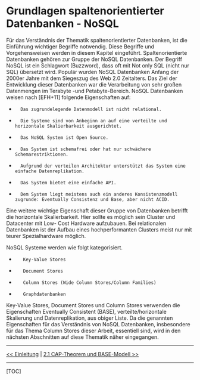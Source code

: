 # Grundlagen spaltenorientierter Datenbanken - NoSQL

Für das Verständnis der Thematik spaltenorientierter Datenbanken, ist die Einführung
wichtiger Begriffe notwendig. Diese Begriffe und Vorgehensweisen werden in
diesem Kapitel eingeführt. Spaltenorientierte Datenbanken gehören zur Gruppe der
NoSQL Datenbanken. Der Begriff NoSQL ist ein Schlagwort (Buzzword), dass oft mit
Not only SQL (nicht nur SQL) übersetzt wird. Populär wurden NoSQL Datenbanken
Anfang der 2000er Jahre mit dem Siegeszug des Web 2.0 Zeitalters. Das Ziel der Entwicklung
dieser Datenbanken war die Verarbeitung von sehr großen Datenmengen
im Terabyte -und Petabyte-Bereich. NoSQL Datenbanken weisen nach [EFH+11] folgende
Eigenschaften auf:

*		Das zugrundelegende Datenmodell ist nicht relational.
*		Die Systeme sind von Anbeginn an auf eine verteilte und horizontale Skalierbarkeit ausgerichtet.
*		Das NoSQL System ist Open Source.
*		Das System ist schemafrei oder hat nur schwächere Schemarestriktionen.
*		Aufgrund der verteilen Architektur unterstützt das System eine einfache Datenreplikation.
*		Das System bietet eine einfache API.
*		Dem System liegt meistens auch ein anderes Konsistenzmodell zugrunde: Eventually Consistenz und Base, aber nicht ACID.

Eine weitere wichtige Eigenschaft dieser Gruppe von Datenbanken betrifft die horizontale
Skalierbarkeit. Hier sollte es möglich sein Cluster und Datacenter mit Low-
Cost Hardware aufzubauen. Bei relationalen Datenbanken ist der Aufbau eines hochperformanten
Clusters meist nur mit teurer Spezialhardware möglich.

NoSQL Systeme werden wie folgt kategorisiert.

*		 Key-Value Stores
*		 Document Stores
*		 Column Stores (Wide Column Stores/Column Families)
*		 Graphdatenbanken

Key-Value Stores, Document Stores und Column Stores verwenden die Eigenschaften
Eventually Consistent (BASE), verteilte/horizontale Skalierung und Datenreplikation,
aus obiger Liste. Da die genannten Eigenschaften für das Verständnis von NoSQL
Datenbanken, insbesondere für das Thema Column Stores dieser Arbeit, essentiell
sind, wird in den nächsten Abschnitten auf diese Thematik näher eingegangen.

---

[<< Einleitung](einleitung.md) | [2.1 CAP-Theorem und BASE-Modell >>](grundlagen_2_1.md)

---


[TOC]
